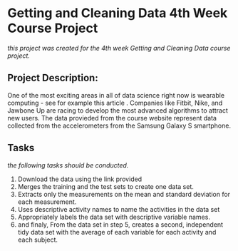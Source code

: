 # Getting and Cleaning Data 4th Week Course Project
*this project was created for the 4th week Getting and Cleaning Data course project.* 


## Project Description:
One of the most exciting areas in all of data science right now is wearable computing - see for example this article . Companies like Fitbit, Nike, and Jawbone Up are racing to develop the most advanced algorithms to attract new users. The data provieded from the course website represent data collected from the accelerometers from the Samsung Galaxy S smartphone.

## Tasks
*the following tasks should be conducted.*
1. Download the data using the link provided
2. Merges the training and the test sets to create one data set.
3. Extracts only the measurements on the mean and standard deviation for each measurement. 
4. Uses descriptive activity names to name the activities in the data set
5. Appropriately labels the data set with descriptive variable names. 
6. and finaly, From the data set in step 5, creates a second, independent tidy data set with the average of each variable for each activity and each subject.
